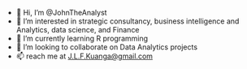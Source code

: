 - 👋 Hi, I’m @JohnTheAnalyst
- 👀 I’m interested in strategic consultancy, business intelligence and Analytics, data science, and Finance
- 🌱 I’m currently learning R programming
- 💞️ I’m looking to collaborate on Data Analytics projects
- 📫 reach me at J.L.F.Kuanga@gmail.com

<!---
JohnTheAnalyst/JohnTheAnalyst is a ✨ special ✨ repository because its `README.md` (this file) appears on your GitHub profile.
You can click the Preview link to take a look at your changes.
--->
